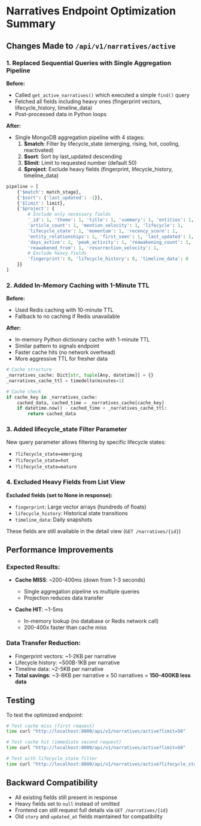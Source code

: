 # Narratives Endpoint Optimization Summary

## Changes Made to `/api/v1/narratives/active`

### 1. **Replaced Sequential Queries with Single Aggregation Pipeline**

**Before:**
- Called `get_active_narratives()` which executed a simple `find()` query
- Fetched all fields including heavy ones (fingerprint vectors, lifecycle_history, timeline_data)
- Post-processed data in Python loops

**After:**
- Single MongoDB aggregation pipeline with 4 stages:
  1. **$match**: Filter by lifecycle_state (emerging, rising, hot, cooling, reactivated)
  2. **$sort**: Sort by last_updated descending
  3. **$limit**: Limit to requested number (default 50)
  4. **$project**: Exclude heavy fields (fingerprint, lifecycle_history, timeline_data)

```python
pipeline = [
    {'$match': match_stage},
    {'$sort': {'last_updated': -1}},
    {'$limit': limit},
    {'$project': {
        # Include only necessary fields
        '_id': 1, 'theme': 1, 'title': 1, 'summary': 1, 'entities': 1,
        'article_count': 1, 'mention_velocity': 1, 'lifecycle': 1,
        'lifecycle_state': 1, 'momentum': 1, 'recency_score': 1,
        'entity_relationships': 1, 'first_seen': 1, 'last_updated': 1,
        'days_active': 1, 'peak_activity': 1, 'reawakening_count': 1,
        'reawakened_from': 1, 'resurrection_velocity': 1,
        # Exclude heavy fields
        'fingerprint': 0, 'lifecycle_history': 0, 'timeline_data': 0
    }}
]
```

### 2. **Added In-Memory Caching with 1-Minute TTL**

**Before:**
- Used Redis caching with 10-minute TTL
- Fallback to no caching if Redis unavailable

**After:**
- In-memory Python dictionary cache with 1-minute TTL
- Similar pattern to signals endpoint
- Faster cache hits (no network overhead)
- More aggressive TTL for fresher data

```python
# Cache structure
_narratives_cache: Dict[str, tuple[Any, datetime]] = {}
_narratives_cache_ttl = timedelta(minutes=1)

# Cache check
if cache_key in _narratives_cache:
    cached_data, cached_time = _narratives_cache[cache_key]
    if datetime.now() - cached_time < _narratives_cache_ttl:
        return cached_data
```

### 3. **Added lifecycle_state Filter Parameter**

New query parameter allows filtering by specific lifecycle states:
- `?lifecycle_state=emerging`
- `?lifecycle_state=hot`
- `?lifecycle_state=mature`

### 4. **Excluded Heavy Fields from List View**

**Excluded fields (set to None in response):**
- `fingerprint`: Large vector arrays (hundreds of floats)
- `lifecycle_history`: Historical state transitions
- `timeline_data`: Daily snapshots

These fields are still available in the detail view (`GET /narratives/{id}`)

## Performance Improvements

### Expected Results:
- **Cache MISS**: ~200-400ms (down from 1-3 seconds)
  - Single aggregation pipeline vs multiple queries
  - Projection reduces data transfer
  
- **Cache HIT**: ~1-5ms
  - In-memory lookup (no database or Redis network call)
  - 200-400x faster than cache miss

### Data Transfer Reduction:
- Fingerprint vectors: ~1-2KB per narrative
- Lifecycle history: ~500B-1KB per narrative
- Timeline data: ~2-5KB per narrative
- **Total savings**: ~3-8KB per narrative × 50 narratives = **150-400KB less data**

## Testing

To test the optimized endpoint:

```bash
# Test cache miss (first request)
time curl "http://localhost:8000/api/v1/narratives/active?limit=50"

# Test cache hit (immediate second request)
time curl "http://localhost:8000/api/v1/narratives/active?limit=50"

# Test with lifecycle_state filter
time curl "http://localhost:8000/api/v1/narratives/active?lifecycle_state=hot&limit=20"
```

## Backward Compatibility

- All existing fields still present in response
- Heavy fields set to `null` instead of omitted
- Frontend can still request full details via `GET /narratives/{id}`
- Old `story` and `updated_at` fields maintained for compatibility
